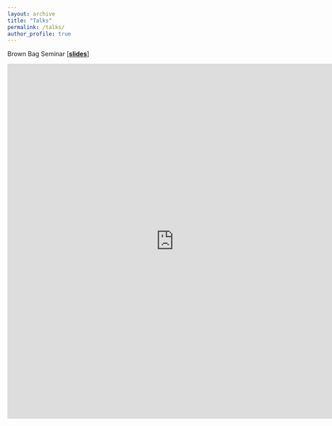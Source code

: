 ```yaml
---
layout: archive
title: "Talks"
permalink: /talks/
author_profile: true
---
```


Brown Bag Seminar [[**slides**](https://nbviewer.jupyter.org/github/manfredinid/manfredinid.github.io/blob/master/files/BrownBag_manfredini.pdf)]

<iframe src="https://nbviewer.jupyter.org/github/manfredinid/manfredinid.github.io/blob/master/files/BrownBag_manfredini.pdf" style="width:750px; height:800px;" frameborder="0"></iframe>



